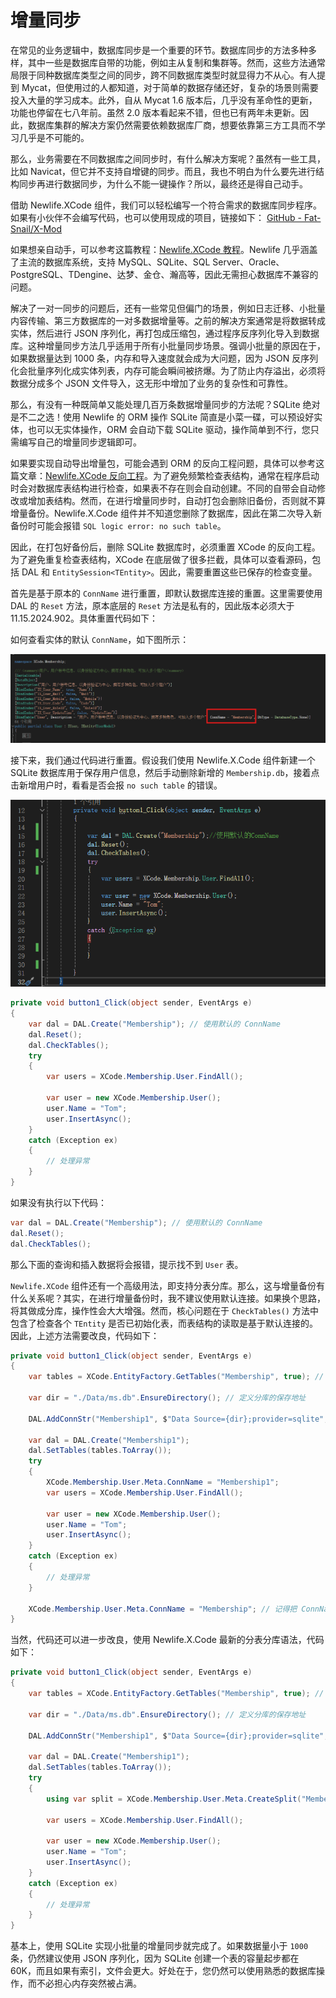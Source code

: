 # 增量同步

在常见的业务逻辑中，数据库同步是一个重要的环节。数据库同步的方法多种多样，其中一些是数据库自带的功能，例如主从复制和集群等。然而，这些方法通常局限于同种数据库类型之间的同步，跨不同数据库类型时就显得力不从心。有人提到 Mycat，但使用过的人都知道，对于简单的数据存储还好，复杂的场景则需要投入大量的学习成本。此外，自从 Mycat 1.6 版本后，几乎没有革命性的更新，功能也停留在七八年前。虽然 2.0 版本看起来不错，但也已有两年未更新。因此，数据库集群的解决方案仍然需要依赖数据库厂商，想要依靠第三方工具而不学习几乎是不可能的。

那么，业务需要在不同数据库之间同步时，有什么解决方案呢？虽然有一些工具，比如 Navicat，但它并不支持自增键的同步。而且，我也不明白为什么要先进行结构同步再进行数据同步，为什么不能一键操作？所以，最终还是得自己动手。

借助 Newlife.XCode 组件，我们可以轻松编写一个符合需求的数据库同步程序。如果有小伙伴不会编写代码，也可以使用现成的项目，链接如下：
[GitHub - Fat-Snail/X-Mod](https://github.com/Fat-Snail/X-Mod)

如果想亲自动手，可以参考这篇教程：[Newlife.XCode 教程](https://newlifex.com/xcode/no_entity)。Newlife 几乎涵盖了主流的数据库系统，支持 MySQL、SQLite、SQL Server、Oracle、PostgreSQL、TDengine、达梦、金仓、瀚高等，因此无需担心数据库不兼容的问题。

解决了一对一同步的问题后，还有一些常见但偏门的场景，例如日志迁移、小批量内容传输、第三方数据库的一对多数据增量等。之前的解决方案通常是将数据转成实体，然后进行 JSON 序列化，再打包成压缩包，通过程序反序列化导入到数据库。这种增量同步方法几乎适用于所有小批量同步场景。强调小批量的原因在于，如果数据量达到 1000 条，内存和导入速度就会成为大问题，因为 JSON 反序列化会批量序列化成实体列表，内存可能会瞬间被挤爆。为了防止内存溢出，必须将数据分成多个 JSON 文件导入，这无形中增加了业务的复杂性和可靠性。

那么，有没有一种既简单又能处理几百万条数据增量同步的方法呢？SQLite 绝对是不二之选！使用 Newlife 的 ORM 操作 SQLite 简直是小菜一碟，可以预设好实体，也可以无实体操作，ORM 会自动下载 SQLite 驱动，操作简单到不行，您只需编写自己的增量同步逻辑即可。

如果要实现自动导出增量包，可能会遇到 ORM 的反向工程问题，具体可以参考这篇文章：[Newlife.XCode 反向工程](https://newlifex.com/xcode/negative)。为了避免频繁检查表结构，通常在程序启动时会对数据库表结构进行检查，如果表不存在则会自动创建。不同的自带会自动修改或增加表结构。然而，在进行增量同步时，自动打包会删除旧备份，否则就不算增量备份。Newlife.X.Code 组件并不知道您删除了数据库，因此在第二次导入新备份时可能会报错 `SQL logic error: no such table`。

因此，在打包好备份后，删除 SQLite 数据库时，必须重置 XCode 的反向工程。为了避免重复检查表结构，XCode 在底层做了很多拦截，具体可以查看源码，包括 DAL 和 `EntitySession<TEntity>`。因此，需要重置这些已保存的检查变量。

首先是基于原本的 `ConnName` 进行重置，即默认数据库连接的重置。这里需要使用 DAL 的 `Reset` 方法，原本底层的 `Reset` 方法是私有的，因此版本必须大于 11.15.2024.902。具体重置代码如下：

如何查看实体的默认 `ConnName`，如下图所示：

![image](/Assets/zl-1.png)

接下来，我们通过代码进行重置。假设我们使用 Newlife.X.Code 组件新建一个 SQLite 数据库用于保存用户信息，然后手动删除新增的 `Membership.db`，接着点击新增用户时，看看是否会报 `no such table` 的错误。

![image](/Assets/zl-2.png)

```csharp
private void button1_Click(object sender, EventArgs e)
{
    var dal = DAL.Create("Membership"); // 使用默认的 ConnName
    dal.Reset();
    dal.CheckTables();
    try
    {
        var users = XCode.Membership.User.FindAll();

        var user = new XCode.Membership.User();
        user.Name = "Tom";
        user.InsertAsync();
    }
    catch (Exception ex)
    {
        // 处理异常
    }
}
```

如果没有执行以下代码：

```csharp
var dal = DAL.Create("Membership"); // 使用默认的 ConnName
dal.Reset();
dal.CheckTables();
```

那么下面的查询和插入数据将会报错，提示找不到 `User` 表。

`Newlife.XCode` 组件还有一个高级用法，即支持分表分库。那么，这与增量备份有什么关系呢？其实，在进行增量备份时，我不建议使用默认连接。如果换个思路，将其做成分库，操作性会大大增强。然而，核心问题在于 `CheckTables()` 方法中包含了检查各个 `TEntity` 是否已初始化表，而表结构的读取是基于默认连接的。因此，上述方法需要改良，代码如下：

```csharp
private void button1_Click(object sender, EventArgs e)
{
    var tables = XCode.EntityFactory.GetTables("Membership", true); // 使用默认数据库连接读取表结构

    var dir = "./Data/ms.db".EnsureDirectory(); // 定义分库的保存地址

    DAL.AddConnStr("Membership1", $"Data Source={dir};provider=sqlite", null, null); // Membership1 为分库数据库连接

    var dal = DAL.Create("Membership1");
    dal.SetTables(tables.ToArray());
    try
    {
        XCode.Membership.User.Meta.ConnName = "Membership1";
        var users = XCode.Membership.User.FindAll();

        var user = new XCode.Membership.User();
        user.Name = "Tom";
        user.InsertAsync();
    }
    catch (Exception ex)
    {
        // 处理异常
    }

    XCode.Membership.User.Meta.ConnName = "Membership"; // 记得把 ConnName 设回默认
}

```

当然，代码还可以进一步改良，使用 Newlife.X.Code 最新的分表分库语法，代码如下：

```csharp
private void button1_Click(object sender, EventArgs e)
{
    var tables = XCode.EntityFactory.GetTables("Membership", true); // 使用默认数据库连接读取表结构

    var dir = "./Data/ms.db".EnsureDirectory(); // 定义分库的保存地址

    DAL.AddConnStr("Membership1", $"Data Source={dir};provider=sqlite", null, null); // Membership1 为分库数据库连接

    var dal = DAL.Create("Membership1");
    dal.SetTables(tables.ToArray());
    try
    {
        using var split = XCode.Membership.User.Meta.CreateSplit("Membership1", XCode.Membership.User.Meta.TableName);

        var users = XCode.Membership.User.FindAll();

        var user = new XCode.Membership.User();
        user.Name = "Tom";
        user.InsertAsync();
    }
    catch (Exception ex)
    {
        // 处理异常
    }
}

```

基本上，使用 SQLite 实现小批量的增量同步就完成了。如果数据量小于 `1000` 条，仍然建议使用 JSON 序列化，因为 SQLite 创建一个表的容量起步都在 60K，而且如果有索引，文件会更大。好处在于，您仍然可以使用熟悉的数据库操作，而不必担心内存突然被占满。
